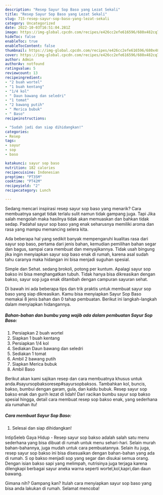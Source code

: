 ```yaml
---
description: "Resep Sayur Sop Baso yang Lezat Sekali"
title: "Resep Sayur Sop Baso yang Lezat Sekali"
slug: 715-resep-sayur-sop-baso-yang-lezat-sekali
category: Uncategorized
date: 2022-10-03T16:51:04.281Z
image: https://img-global.cpcdn.com/recipes/e426cc2efe616596/680x482cq70/sayur-sop-baso-foto-resep-utama.jpg
hideToc: false
enableToc: true
enableTocContent: false
thumbnail: https://img-global.cpcdn.com/recipes/e426cc2efe616596/680x482cq70/sayur-sop-baso-foto-resep-utama.jpg
cover: https://img-global.cpcdn.com/recipes/e426cc2efe616596/680x482cq70/sayur-sop-baso-foto-resep-utama.jpg
author: Admin
authorAv: notfound
ratingvalue: 5
reviewcount: 13
recipeingredient:
- "2 buah wortel"
- "1 buah kentang"
- "1/4 kol"
- " Daun bawang dan seledri"
- "1 tomat"
- "2 bawang putih"
- " Merica bubuk"
- " Baso"
recipeinstructions:

- "Sudah jadi dan siap dihidangkan!"
categories:
- Resep
tags:
- sayur
- sop
- baso

katakunci: sayur sop baso 
nutrition: 182 calories
recipecuisine: Indonesian
preptime: "PT35M"
cooktime: "PT42M"
recipeyield: "2"
recipecategory: Lunch

---
```



Sedang mencari inspirasi resep sayur sop baso yang menarik? Cara membuatnya sangat tidak terlalu sulit namun tidak gampang juga. Tapi Jika salah mengolah maka hasilnya tidak akan memuaskan dan bahkan tidak sedap. Padahal sayur sop baso yang enak seharusnya memiliki aroma dan rasa yang mampu memancing selera kita.


Ada beberapa hal yang sedikit banyak mempengaruhi kualitas rasa dari sayur sop baso, pertama dari jenis bahan, kemudian pemilihan bahan segar dan bagus, sampai cara membuat dan menyajikannya. Tidak usah bingung jika ingin menyiapkan sayur sop baso enak di rumah, karena asal sudah tahu caranya maka hidangan ini bisa menjadi suguhan spesial.

Simple dan Sehat. sedang brokoli, potong per kuntum. Apalagi sayur sop bakso ini bisa menghangatkan tubuh. Tidak hanya bisa dikreasikan dengan bakso, sayur sop juga enak ditambah dengan campuran sayuran sehat.


Di bawah ini ada beberapa tips dan trik praktis untuk membuat sayur sop baso yang siap dikreasikan. Kamu bisa menyiapkan Sayur Sop Baso memakai 8 jenis bahan dan 0 tahap pembuatan. Berikut ini langkah-langkah dalam menyiapkan hidangannya.

<!--inarticleads1-->

##### Bahan-bahan dan bumbu yang wajib ada dalam pembuatan Sayur Sop Baso:

1. Persiapkan 2 buah wortel
1. Siapkan 1 buah kentang
1. Persiapkan 1/4 kol
1. Sediakan  Daun bawang dan seledri
1. Sediakan 1 tomat
1. Ambil 2 bawang putih
1. Siapkan  Merica bubuk
1. Ambil  Baso


Berikut akan kami sajikan resep dan cara membuatnya khusus untuk anda.#sayursopbaksoresep#sayursopbaksos. Tambahkan kol, buncis, bakso, bumbui dengan garam, gula, dan kaldu bubuk. Resep sayur sop bakso enak dan gurih lezat di lidah! Dari racikan bumbu sayur sop bakso spesial hingga, detail cara membuat resep sop bakso enak, yang sederhana ala rumahan itu! 

<!--inarticleads2-->

##### Cara membuat Sayur Sop Baso:


1. Selesai dan siap dihidangkan!

IntipSeleb Gaya Hidup - Resep sayur sop bakso adalah salah satu menu sederhana yang bisa dibuat di rumah untuk menu sehari-hari. Selain murah bahan-bahannya, juga mudah untuk cara pembuatannya. Selain itu juga, resep sayur sop bakso ini bisa disesuaikan dengan bahan-bahan yang ada di rumah. S op bakso menjadi sop yang segar dan disukai semua orang. Dengan isian bakso sapi yang melimpah, nutrisinya juga terjaga karena dilengkapi berbagai sayur aneka warna seperti wortel,kol,kapri,dan daun bawang. 

Gimana nih? Gampang kan? Itulah cara menyiapkan sayur sop baso yang bisa anda lakukan di rumah. Selamat mencoba!
